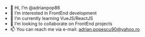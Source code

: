 - 👋 Hi, I’m @adrianpop86
- 👀 I’m interested in FrontEnd development
- 🌱 I’m currently learning VueJS/ReactJS
- 💞️ I’m looking to collaborate on FrontEnd projects
- 📫 You can reach me via e-mail: adrian.popescu90@yahoo.ro

<!---
adrianpop86/adrianpop86 is a ✨ special ✨ repository because its `README.md` (this file) appears on your GitHub profile.
You can click the Preview link to take a look at your changes.
--->
